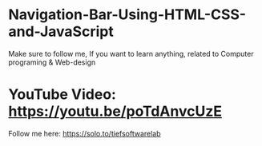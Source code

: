 # Navigation-Bar-Using-HTML-CSS-and-JavaScript
Make sure to follow me, If you want to learn anything, related to Computer programing &amp; Web-design
# YouTube Video: https://youtu.be/poTdAnvcUzE
Follow me here: https://solo.to/tiefsoftwarelab
